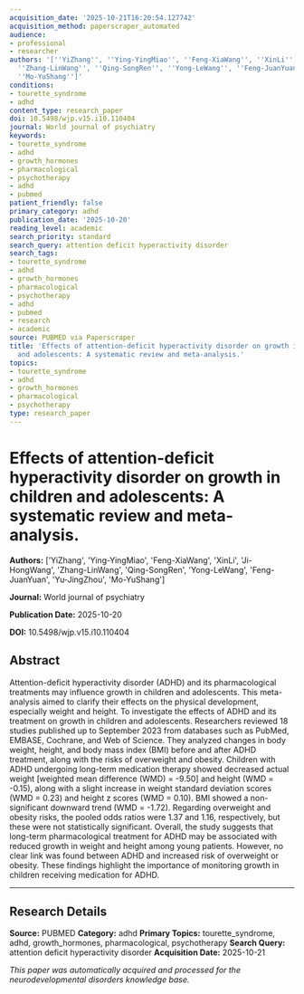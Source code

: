 ```yaml
---
acquisition_date: '2025-10-21T16:20:54.127742'
acquisition_method: paperscraper_automated
audience:
- professional
- researcher
authors: '[''YiZhang'', ''Ying-YingMiao'', ''Feng-XiaWang'', ''XinLi'', ''Ji-HongWang'',
  ''Zhang-LinWang'', ''Qing-SongRen'', ''Yong-LeWang'', ''Feng-JuanYuan'', ''Yu-JingZhou'',
  ''Mo-YuShang'']'
conditions:
- tourette_syndrome
- adhd
content_type: research_paper
doi: 10.5498/wjp.v15.i10.110404
journal: World journal of psychiatry
keywords:
- tourette_syndrome
- adhd
- growth_hormones
- pharmacological
- psychotherapy
- adhd
- pubmed
patient_friendly: false
primary_category: adhd
publication_date: '2025-10-20'
reading_level: academic
search_priority: standard
search_query: attention deficit hyperactivity disorder
search_tags:
- tourette_syndrome
- adhd
- growth_hormones
- pharmacological
- psychotherapy
- adhd
- pubmed
- research
- academic
source: PUBMED via Paperscraper
title: 'Effects of attention-deficit hyperactivity disorder on growth in children
  and adolescents: A systematic review and meta-analysis.'
topics:
- tourette_syndrome
- adhd
- growth_hormones
- pharmacological
- psychotherapy
type: research_paper
---
```


# Effects of attention-deficit hyperactivity disorder on growth in children and adolescents: A systematic review and meta-analysis.

**Authors:** ['YiZhang', 'Ying-YingMiao', 'Feng-XiaWang', 'XinLi', 'Ji-HongWang', 'Zhang-LinWang', 'Qing-SongRen', 'Yong-LeWang', 'Feng-JuanYuan', 'Yu-JingZhou', 'Mo-YuShang']

**Journal:** World journal of psychiatry

**Publication Date:** 2025-10-20

**DOI:** 10.5498/wjp.v15.i10.110404

## Abstract

Attention-deficit hyperactivity disorder (ADHD) and its pharmacological treatments may influence growth in children and adolescents. This meta-analysis aimed to clarify their effects on the physical development, especially weight and height. To investigate the effects of ADHD and its treatment on growth in children and adolescents. Researchers reviewed 18 studies published up to September 2023 from databases such as PubMed, EMBASE, Cochrane, and Web of Science. They analyzed changes in body weight, height, and body mass index (BMI) before and after ADHD treatment, along with the risks of overweight and obesity. Children with ADHD undergoing long-term medication therapy showed decreased actual weight [weighted mean difference (WMD) = -9.50] and height (WMD = -0.15), along with a slight increase in weight standard deviation scores (WMD = 0.23) and height z scores (WMD = 0.10). BMI showed a non-significant downward trend (WMD = -1.72). Regarding overweight and obesity risks, the pooled odds ratios were 1.37 and 1.16, respectively, but these were not statistically significant. Overall, the study suggests that long-term pharmacological treatment for ADHD may be associated with reduced growth in weight and height among young patients. However, no clear link was found between ADHD and increased risk of overweight or obesity. These findings highlight the importance of monitoring growth in children receiving medication for ADHD.

---

## Research Details

**Source:** PUBMED
**Category:** adhd
**Primary Topics:** tourette_syndrome, adhd, growth_hormones, pharmacological, psychotherapy
**Search Query:** attention deficit hyperactivity disorder
**Acquisition Date:** 2025-10-21

*This paper was automatically acquired and processed for the neurodevelopmental disorders knowledge base.*
